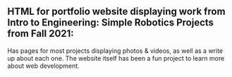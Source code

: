 ## HTML for portfolio website displaying work from Intro to Engineering: Simple Robotics Projects from Fall 2021:
Has pages for most projects displaying photos & videos, as well as a write up about each one.
The website itself has been a fun project to learn more about web development.
